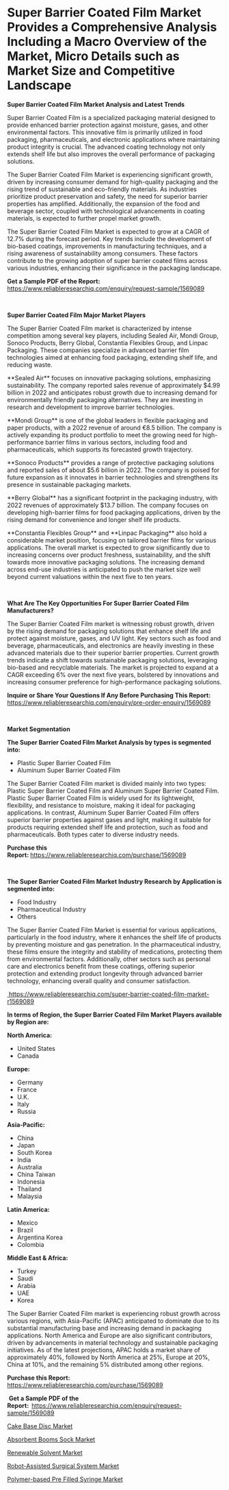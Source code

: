 <p><h1>Super Barrier Coated Film Market Provides a Comprehensive Analysis Including a Macro Overview of the Market, Micro Details such as Market Size and Competitive Landscape</h1></p><p><strong>Super Barrier Coated Film Market Analysis and Latest Trends</strong></p>
<p><p>Super Barrier Coated Film is a specialized packaging material designed to provide enhanced barrier protection against moisture, gases, and other environmental factors. This innovative film is primarily utilized in food packaging, pharmaceuticals, and electronic applications where maintaining product integrity is crucial. The advanced coating technology not only extends shelf life but also improves the overall performance of packaging solutions.</p><p>The Super Barrier Coated Film Market is experiencing significant growth, driven by increasing consumer demand for high-quality packaging and the rising trend of sustainable and eco-friendly materials. As industries prioritize product preservation and safety, the need for superior barrier properties has amplified. Additionally, the expansion of the food and beverage sector, coupled with technological advancements in coating materials, is expected to further propel market growth.</p><p>The Super Barrier Coated Film Market is expected to grow at a CAGR of 12.7% during the forecast period. Key trends include the development of bio-based coatings, improvements in manufacturing techniques, and a rising awareness of sustainability among consumers. These factors contribute to the growing adoption of super barrier coated films across various industries, enhancing their significance in the packaging landscape.</p></p>
<p><strong>Get a Sample PDF of the Report:&nbsp;</strong> <a href="https://www.reliableresearchiq.com/enquiry/request-sample/1569089?utm_campaign=1144&utm_medium=2&utm_source=Github&utm_content=ia&utm_term=25032025&utm_id=super-barrier-coated-film">https://www.reliableresearchiq.com/enquiry/request-sample/1569089</a></p>
<p>&nbsp;</p>
<p><strong>Super Barrier Coated Film Major Market Players</strong></p>
<p><p>The Super Barrier Coated Film market is characterized by intense competition among several key players, including Sealed Air, Mondi Group, Sonoco Products, Berry Global, Constantia Flexibles Group, and Linpac Packaging. These companies specialize in advanced barrier film technologies aimed at enhancing food packaging, extending shelf life, and reducing waste.</p><p>**Sealed Air** focuses on innovative packaging solutions, emphasizing sustainability. The company reported sales revenue of approximately $4.99 billion in 2022 and anticipates robust growth due to increasing demand for environmentally friendly packaging alternatives. They are investing in research and development to improve barrier technologies.</p><p>**Mondi Group** is one of the global leaders in flexible packaging and paper products, with a 2022 revenue of around €8.5 billion. The company is actively expanding its product portfolio to meet the growing need for high-performance barrier films in various sectors, including food and pharmaceuticals, which supports its forecasted growth trajectory.</p><p>**Sonoco Products** provides a range of protective packaging solutions and reported sales of about $5.6 billion in 2022. The company is poised for future expansion as it innovates in barrier technologies and strengthens its presence in sustainable packaging markets.</p><p>**Berry Global** has a significant footprint in the packaging industry, with 2022 revenues of approximately $13.7 billion. The company focuses on developing high-barrier films for food packaging applications, driven by the rising demand for convenience and longer shelf life products.</p><p>**Constantia Flexibles Group** and **Linpac Packaging** also hold a considerable market position, focusing on tailored barrier films for various applications. The overall market is expected to grow significantly due to increasing concerns over product freshness, sustainability, and the shift towards more innovative packaging solutions. The increasing demand across end-use industries is anticipated to push the market size well beyond current valuations within the next five to ten years.</p></p>
<p>&nbsp;</p>
<p><strong>What Are The Key Opportunities For Super Barrier Coated Film Manufacturers?</strong></p>
<p><p>The Super Barrier Coated Film market is witnessing robust growth, driven by the rising demand for packaging solutions that enhance shelf life and protect against moisture, gases, and UV light. Key sectors such as food and beverage, pharmaceuticals, and electronics are heavily investing in these advanced materials due to their superior barrier properties. Current growth trends indicate a shift towards sustainable packaging solutions, leveraging bio-based and recyclable materials. The market is projected to expand at a CAGR exceeding 6% over the next five years, bolstered by innovations and increasing consumer preference for high-performance packaging solutions.</p></p>
<p><strong>Inquire or Share Your Questions If Any Before Purchasing This Report:</strong> <a href="https://www.reliableresearchiq.com/enquiry/pre-order-enquiry/1569089?utm_campaign=1144&utm_medium=2&utm_source=Github&utm_content=ia&utm_term=25032025&utm_id=super-barrier-coated-film">https://www.reliableresearchiq.com/enquiry/pre-order-enquiry/1569089</a></p>
<p>&nbsp;</p>
<p><strong>Market Segmentation</strong></p>
<p><strong>The Super Barrier Coated Film Market Analysis by types is segmented into:</strong></p>
<p><ul><li>Plastic Super Barrier Coated Film</li><li>Aluminum Super Barrier Coated Film</li></ul></p>
<p><p>The Super Barrier Coated Film market is divided mainly into two types: Plastic Super Barrier Coated Film and Aluminum Super Barrier Coated Film. Plastic Super Barrier Coated Film is widely used for its lightweight, flexibility, and resistance to moisture, making it ideal for packaging applications. In contrast, Aluminum Super Barrier Coated Film offers superior barrier properties against gases and light, making it suitable for products requiring extended shelf life and protection, such as food and pharmaceuticals. Both types cater to diverse industry needs.</p></p>
<p><strong>Purchase this Report:&nbsp;</strong><a href="https://www.reliableresearchiq.com/purchase/1569089?utm_campaign=1144&utm_medium=2&utm_source=Github&utm_content=ia&utm_term=25032025&utm_id=super-barrier-coated-film">https://www.reliableresearchiq.com/purchase/1569089</a></p>
<p>&nbsp;</p>
<p><strong>The Super Barrier Coated Film Market Industry Research by Application is segmented into:</strong></p>
<p><ul><li>Food Industry</li><li>Pharmaceutical Industry</li><li>Others</li></ul></p>
<p><p>The Super Barrier Coated Film Market is essential for various applications, particularly in the food industry, where it enhances the shelf life of products by preventing moisture and gas penetration. In the pharmaceutical industry, these films ensure the integrity and stability of medications, protecting them from environmental factors. Additionally, other sectors such as personal care and electronics benefit from these coatings, offering superior protection and extending product longevity through advanced barrier technology, enhancing overall quality and consumer satisfaction.</p></p>
<p><a href="https://www.reliableresearchiq.com/super-barrier-coated-film-market-r1569089?utm_campaign=1144&utm_medium=2&utm_source=Github&utm_content=ia&utm_term=25032025&utm_id=super-barrier-coated-film">&nbsp;https://www.reliableresearchiq.com/super-barrier-coated-film-market-r1569089</a></p>
<p><strong>In terms of Region, the Super Barrier Coated Film Market Players available by Region are:</strong></p>
<p>
    <p> <strong> North America: </strong>
        <ul>
            <li>United States</li>
            <li>Canada</li>
        </ul>
        </p> 
    <p> <strong> Europe: </strong>
        <ul>
            <li>Germany</li>
            <li>France</li>
            <li>U.K.</li>
            <li>Italy</li>
            <li>Russia</li>
        </ul>
        </p> 
    <p> <strong> Asia-Pacific: </strong>
        <ul>
            <li>China</li>
            <li>Japan</li>
            <li>South Korea</li>
            <li>India</li>
            <li>Australia</li>
            <li>China Taiwan</li>
            <li>Indonesia</li>
            <li>Thailand</li>
            <li>Malaysia</li>
        </ul>
        </p> 
    <p> <strong> Latin America: </strong>
        <ul>
            <li>Mexico</li>
            <li>Brazil</li>
            <li>Argentina Korea</li>
            <li>Colombia</li>
        </ul>
        </p> 
    <p> <strong> Middle East & Africa: </strong>
        <ul>
            <li>Turkey</li>
            <li>Saudi</li>
            <li>Arabia</li>
            <li>UAE</li>
            <li>Korea</li>
        </ul>
    </p>
    </p>
<p><p>The Super Barrier Coated Film market is experiencing robust growth across various regions, with Asia-Pacific (APAC) anticipated to dominate due to its substantial manufacturing base and increasing demand in packaging applications. North America and Europe are also significant contributors, driven by advancements in material technology and sustainable packaging initiatives. As of the latest projections, APAC holds a market share of approximately 40%, followed by North America at 25%, Europe at 20%, China at 10%, and the remaining 5% distributed among other regions.</p></p>
<p><strong>Purchase this Report: </strong><a href="https://www.reliableresearchiq.com/purchase/1569089?utm_campaign=1144&utm_medium=2&utm_source=Github&utm_content=ia&utm_term=25032025&utm_id=super-barrier-coated-film">https://www.reliableresearchiq.com/purchase/1569089</a></p>
<p>&nbsp;<strong>Get a Sample PDF of the Report:&nbsp;&nbsp;</strong><a href="https://www.reliableresearchiq.com/enquiry/request-sample/1569089?utm_campaign=1144&utm_medium=2&utm_source=Github&utm_content=ia&utm_term=25032025&utm_id=super-barrier-coated-film">https://www.reliableresearchiq.com/enquiry/request-sample/1569089</a></p>
<p><strong></strong></p>
<p><p><a href="https://github.com/mukaithaisia/Market-Research-Report-List-1/blob/main/cake-base-disc-market.md?utm_campaign=1144&utm_medium=2&utm_source=Github&utm_content=ia&utm_term=25032025&utm_id=super-barrier-coated-film">Cake Base Disc Market</a></p><p><a href="https://github.com/thatejanet4y/Market-Research-Report-List-1/blob/main/absorbent-booms-sock-market.md?utm_campaign=1144&utm_medium=2&utm_source=Github&utm_content=ia&utm_term=25032025&utm_id=super-barrier-coated-film">Absorbent Booms Sock Market</a></p><p><a href="https://github.com/langolaskark/Market-Research-Report-List-1/blob/main/renewable-solvent-market.md?utm_campaign=1144&utm_medium=2&utm_source=Github&utm_content=ia&utm_term=25032025&utm_id=super-barrier-coated-film">Renewable Solvent Market</a></p><p><a href="https://github.com/arneslullapq/Market-Research-Report-List-1/blob/main/robot-assisted-surgical-system-market.md?utm_campaign=1144&utm_medium=2&utm_source=Github&utm_content=ia&utm_term=25032025&utm_id=super-barrier-coated-film">Robot-Assisted Surgical System Market</a></p><p><a href="https://github.com/hiwanatalak/Market-Research-Report-List-1/blob/main/polymer-based-pre-filled-syringe-market.md?utm_campaign=1144&utm_medium=2&utm_source=Github&utm_content=ia&utm_term=25032025&utm_id=super-barrier-coated-film">Polymer-based Pre Filled Syringe Market</a></p></p>